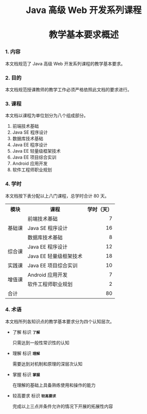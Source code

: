 # <center>Java 高级 Web 开发系列课程</center> 
# <center>教学基本要求概述</center>

### 1. 内容

本文档规范了 Java 高级 Web 开发系列课程的教学基本要求。

### 2. 目的

本文档规范授课教师的教学工作必须严格依照此文档的要求进行。

### 3. 课程

本文档以课程为单位划分为八个组成部分。

1. 前端技术基础
2. Java SE 程序设计
3. 数据库技术基础
4. Java EE 程序设计
5. Java EE 轻量级框架技术
6. Java EE 项目综合实训
7. Android 应用开发
8. 软件工程师职业规划

### 4. 学时

本文档按下表分配以上八门课程，总学时合计 80 天。

<table>
    <tr>
        <th style="text-align: center;">模块</th>
        <th style="text-align: center;">课程</th>
        <th style="text-align: center;">学时（天）</th>
    </tr>
    <tr>
        <td rowspan="3">基础课</td>
        <td>前端技术基础</td>
        <td style="text-align: right;">7</td>
    </tr>
    <tr>
        <td>Java SE 程序设计</td>
        <td style="text-align: right;">16</td>
    </tr>
    <tr>
        <td>数据库技术基础</td>
        <td style="text-align: right;">8</td>
    </tr>
    <tr>
        <td rowspan="2">综合课</td>
        <td>Java EE 程序设计</td>
        <td style="text-align: right;">12</td>
    </tr>
    <tr>
        <td>Java EE 轻量级框架技术</td>
        <td style="text-align: right;">18</td>
    <tr>
    <tr>
        <td>实践课</td>
        <td>Java EE 项目综合实训</td>
        <td style="text-align: right;">10</td>
    </tr>
    <tr>
        <td rowspan="2">增值课</td>
        <td>Android 应用开发</td>
        <td style="text-align: right;">7</td>
    </tr>
    <tr>
        <td>软件工程师职业规划</td>
        <td style="text-align: right;">2</td>
    </tr>
    <tr>
        <td colspan="2">合计</td>
        <td style="text-align: right;">80</td>
    </tr>
</table>

### 4. 术语

本文档所列各知识点的教学基本要求分为四个认知层次。

- 了解 标识 **`了解`**

  只需达到一般性常识性的认知

- 理解 标识 **`理解`**

  需要达到对机制和原理的深层次认知
  
- 掌握 标识 **`掌握`**

  在理解的基础上具备熟练使用和操作的能力
  
- 较高要求 标识 **`较高要求`**

  完成以上三点并条件允许的情况下开展的拓展性内容